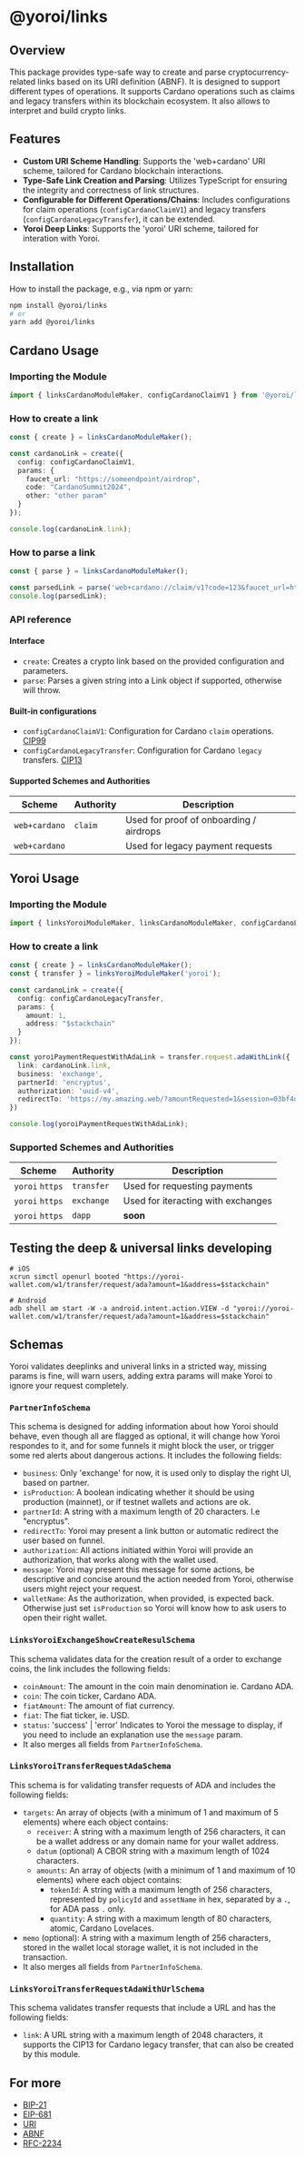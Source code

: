 # @yoroi/links

## Overview
This package provides type-safe way to create and parse cryptocurrency-related links based on its URI definition (ABNF). It is designed to support different types of operations. It supports Cardano operations such as claims and legacy transfers within its blockchain ecosystem. It also allows to interpret and build crypto links.

## Features
- **Custom URI Scheme Handling**: Supports the 'web+cardano' URI scheme, tailored for Cardano blockchain interactions.
- **Type-Safe Link Creation and Parsing**: Utilizes TypeScript for ensuring the integrity and correctness of link structures.
- **Configurable for Different Operations/Chains**: Includes configurations for claim operations (`configCardanoClaimV1`) and legacy transfers (`configCardanoLegacyTransfer`), it can be extended.
- **Yoroi Deep Links**: Supports the 'yoroi' URI scheme, tailored for interation with Yoroi.

## Installation
How to install the package, e.g., via npm or yarn:
```bash
npm install @yoroi/links
# or
yarn add @yoroi/links
```

## Cardano Usage
### Importing the Module
```typescript
import { linksCardanoModuleMaker, configCardanoClaimV1 } from '@yoroi/links';
```

### How to create a link
```typescript
const { create } = linksCardanoModuleMaker();

const cardanoLink = create({
  config: configCardanoClaimV1,
  params: {
    faucet_url: "https://someendpoint/airdrop",
    code: "CardanoSummit2024",
    other: "other param"
  }
});

console.log(cardanoLink.link); 
```

### How to parse a link
```typescript
const { parse } = linksCardanoModuleMaker();

const parsedLink = parse('web+cardano://claim/v1?code=123&faucet_url=http://example.com');
console.log(parsedLink);
```

### API reference

#### Interface 
- `create`: Creates a crypto link based on the provided configuration and parameters.
- `parse`: Parses a given string into a Link object if supported, otherwise will throw.

#### Built-in configurations
- `configCardanoClaimV1`: Configuration for Cardano `claim` operations. [CIP99](https://github.com/cardano-foundation/CIPs/pull/546/files)
- `configCardanoLegacyTransfer`: Configuration for Cardano `legacy` transfers. [CIP13](https://cips.cardano.org/cips/cip13/)

#### Supported Schemes and Authorities

| Scheme         | Authority | Description                                 |
|----------------|-----------|---------------------------------------------|
| `web+cardano`  | `claim`   | Used for proof of onboarding / airdrops     |
| `web+cardano`  | ` `       | Used for legacy payment requests            |


## Yoroi Usage
### Importing the Module
```typescript
import { linksYoroiModuleMaker, linksCardanoModuleMaker, configCardanoLegacyTransfer } from '@yoroi/links';
```

### How to create a link
```typescript
const { create } = linksCardanoModuleMaker();
const { transfer } = linksYoroiModuleMaker('yoroi');

const cardanoLink = create({
  config: configCardanoLegacyTransfer,
  params: {
    amount: 1,
    address: "$stackchain"
  }
});

const yoroiPaymentRequestWithAdaLink = transfer.request.adaWithLink({
  link: cardanoLink.link,
  business: 'exchange',
  partnerId: 'encryptus',
  authorization: 'uuid-v4',
  redirectTo: 'https://my.amazing.web/?amountRequested=1&session=03bf4dd213d'
})

console.log(yoroiPaymentRequestWithAdaLink); 
```

### Supported Schemes and Authorities

| Scheme          | Authority  | Description                                 |
|-----------------|------------|---------------------------------------------|
| `yoroi` `https` | `transfer` | Used for requesting payments                |
| `yoroi` `https` | `exchange` | Used for iteracting with exchanges          |
| `yoroi` `https` | `dapp`     | **soon**                                    |


## Testing the deep & universal links developing
```shell
# iOS
xcrun simctl openurl booted "https://yoroi-wallet.com/w1/transfer/request/ada?amount=1&address=$stackchain"

# Android
adb shell am start -W -a android.intent.action.VIEW -d "yoroi://yoroi-wallet.com/w1/transfer/request/ada?amount=1&address=$stackchain"
```

## Schemas

Yoroi validates deeplinks and univeral links in a stricted way, missing params is fine, will warn users, adding extra params will make Yoroi to ignore your request completely.

### `PartnerInfoSchema`

This schema is designed for adding information about how Yoroi should behave, even though all are flagged as optional, it will change how Yoroi respondes to it, and for some funnels it might block the user, or trigger some red alerts about dangerous actions. It includes the following fields:

- `business`: Only 'exchange' for now, it is used only to display the right UI, based on partner.
- `isProduction`: A boolean indicating whether it should be using production (mainnet), or if testnet wallets and actions are ok.
- `partnerId`: A string with a maximum length of 20 characters. I.e "encryptus".
- `redirectTo`: Yoroi may present a link button or automatic redirect the user based on funnel.
- `authorization`: All actions initiated within Yoroi will provide an authorization, that works along with the wallet used. 
- `message`: Yoroi may present this message for some actions, be descriptive and concise around the action needed from Yoroi, otherwise users might reject your request.
- `walletName`: As the authorization, when provided, is expected back. Otherwise just set `isProduction` so Yoroi will know how to ask users to open their right wallet.

### `LinksYoroiExchangeShowCreateResulSchema`

This schema validates data for the creation result of a order to exchange coins, the link includes the following fields:

- `coinAmount`: The amount in the coin main denomination ie. Cardano ADA.
- `coin`: The coin ticker, Cardano ADA.
- `fiatAmount`: The amount of fiat currency.
- `fiat`: The fiat ticker, ie. USD.
- `status`: 'success' | 'error' Indicates to Yoroi the message to display, if you need to include an explanation use the `message` param.
- It also merges all fields from `PartnerInfoSchema`.


### `LinksYoroiTransferRequestAdaSchema`

This schema is for validating transfer requests of ADA and includes the following fields:

- `targets`: An array of objects (with a minimum of 1 and maximum of 5 elements) where each object contains:
  - `receiver`: A string with a maximum length of 256 characters, it can be a wallet address or any domain name for your wallet address.
  - `datum` (optional) A CBOR string with a maximum length of 1024 characters.
  - `amounts`: An array of objects (with a minimum of 1 and maximum of 10 elements) where each object contains:
    - `tokenId`: A string with a maximum length of 256 characters, represented by `policyId` and `assetName` in hex, separated by a `.`, for ADA pass `.` only.
    - `quantity`: A string with a maximum length of 80 characters, atomic, Cardano Lovelaces.
- `memo` (optional): A string with a maximum length of 256 characters, stored in the wallet local storage wallet, it is not included in the transaction.
- It also merges all fields from `PartnerInfoSchema`.


### `LinksYoroiTransferRequestAdaWithUrlSchema`

This schema validates transfer requests that include a URL and has the following fields:

- `link`: A URL string with a maximum length of 2048 characters, it supports the CIP13 for Cardano legacy transfer, that can also be created by this module.

## For more
- [BIP-21](https://github.com/bitcoin/bips/blob/master/bip-0021.mediawiki) 
- [EIP-681](https://eips.ethereum.org/EIPS/eip-681)
- [URI](https://www.google.com/url?sa=t&rct=j&q=&esrc=s&source=web&cd=&cad=rja&uact=8&ved=2ahUKEwiGtpWV-eOCAxVSmokEHdBOAn0QFnoECBQQAQ&url=https%3A%2F%2Fen.wikipedia.org%2Fwiki%2FUniform_Resource_Identifier&usg=AOvVaw2i8uSyn7gtMV9bW4Nmh4dK&opi=89978449)
- [ABNF](https://www.google.com/url?sa=t&rct=j&q=&esrc=s&source=web&cd=&cad=rja&uact=8&ved=2ahUKEwjYq-3u-OOCAxVxvokEHTx1CqsQFnoECBIQAQ&url=https%3A%2F%2Fen.wikipedia.org%2Fwiki%2FAugmented_Backus%25E2%2580%2593Naur_form&usg=AOvVaw3GEFuH6Hby-NUw6cxQpQUz&opi=89978449)
- [RFC-2234](https://datatracker.ietf.org/doc/html/rfc2234)
